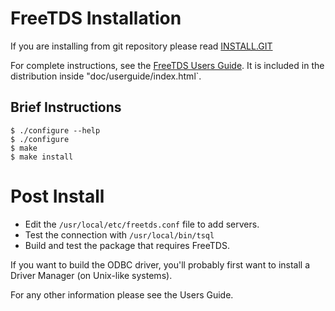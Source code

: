 FreeTDS Installation
====

If you are installing from git repository please read [INSTALL.GIT](./INSTALL.GIT.md)

For complete instructions, see the [FreeTDS Users Guide](http://www.freetds.org/userguide/). It is included in the distribution inside "doc/userguide/index.html`.

Brief Instructions
----

```
$ ./configure --help
$ ./configure
$ make
$ make install
```

Post Install
====

* Edit the `/usr/local/etc/freetds.conf` file to add servers.
* Test the connection with `/usr/local/bin/tsql`
* Build and test the package that requires FreeTDS.

If you want to build the ODBC driver, you'll probably first want to install
a Driver Manager (on Unix-like systems).

For any other information please see the Users Guide.
